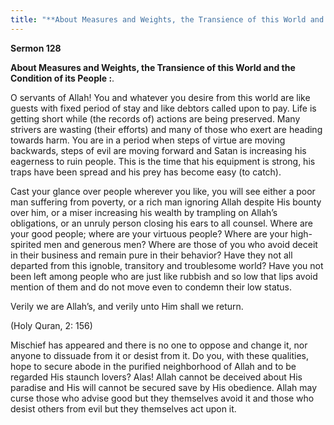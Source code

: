 ```yaml
---
title: "**About Measures and Weights, the Transience of this World and the Condition of its People :**." 
---
```

**Sermon 128**

**About Measures and Weights, the Transience of this World and the Condition of its People :**\.

O servants of Allah\! You and whatever you desire from this world are like guests with fixed period of stay and like debtors called upon to pay\. Life is getting short while \(the records of\) actions are being preserved\. Many strivers are wasting \(their efforts\) and many of those who exert are heading towards harm\. You are in a period when steps of virtue are moving backwards, steps of evil are moving forward and Satan is increasing his eagerness to ruin people\. This is the time that his equipment is strong, his traps have been spread and his prey has become easy \(to catch\)\.

<a id="page541"></a>Cast your glance over people wherever you like, you will see either a poor man suffering from poverty, or a rich man ignoring Allah despite His bounty over him, or a miser increasing his wealth by trampling on Allah’s obligations, or an unruly person closing his ears to all counsel\. Where are your good people; where are your virtuous people? Where are your high\- spirited men and generous men? Where are those of you who avoid deceit in their business and remain pure in their behavior? Have they not all departed from this ignoble, transitory and troublesome world? Have you not been left among people who are just like rubbish and so low that lips avoid mention of them and do not move even to condemn their low status\.

Verily we are Allah’s, and verily unto Him shall we return\.

\(Holy Quran, 2: 156\)

Mischief has appeared and there is no one to oppose and change it, nor anyone to dissuade from it or desist from it\. Do you, with these qualities, hope to secure abode in the purified neighborhood of Allah and to be regarded His staunch lovers? Alas\! Allah cannot be deceived about His paradise and His will cannot be secured save by His obedience\. Allah may curse those who advise good but they themselves avoid it and those who desist others from evil but they themselves act upon it\.

